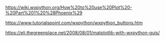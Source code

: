 https://wiki.wxpython.org/How%20to%20use%20Plot%20-%20Part%201%20%28Phoenix%29

https://www.tutorialspoint.com/wxpython/wxpython_buttons.htm

https://eli.thegreenplace.net/2008/08/01/matplotlib-with-wxpython-guis/